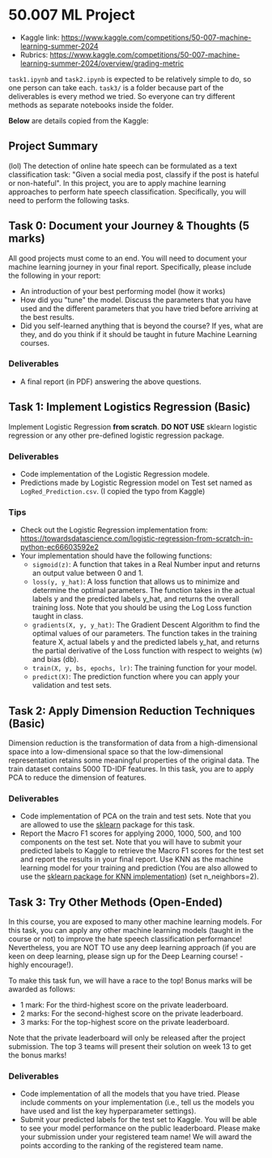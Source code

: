 # 50.007 ML Project

- Kaggle link: <https://www.kaggle.com/competitions/50-007-machine-learning-summer-2024>
- Rubrics: <https://www.kaggle.com/competitions/50-007-machine-learning-summer-2024/overview/grading-metric>

`task1.ipynb` and `task2.ipynb` is expected to be relatively simple to do, so one person can take each. `task3/` is a folder because part of the deliverables is every method we tried. So everyone can try different methods as separate notebooks inside the folder.

**Below** are details copied from the Kaggle:

## Project Summary

(lol) The detection of online hate speech can be formulated as a text classification task: "Given a social media post, classify if the post is hateful or non-hateful". In this project, you are to apply machine learning approaches to perform hate speech classification. Specifically, you will need to perform the following tasks.

## Task 0: Document your Journey & Thoughts (5 marks)

All good projects must come to an end. You will need to document your machine learning journey in your final report. Specifically, please include the following in your report:

- An introduction of your best performing model (how it works)
- How did you "tune" the model. Discuss the parameters that you have used and the different parameters that you have tried before arriving at the best results.
- Did you self-learned anything that is beyond the course? If yes, what are they, and do you think if it should be taught in future Machine Learning courses.

### Deliverables

- A final report (in PDF) answering the above questions.

## Task 1: Implement Logistics Regression (Basic)

Implement Logistic Regression **from scratch**. **DO NOT USE** sklearn logistic regression or any other pre-defined logistic regression package.

### Deliverables

- Code implementation of the Logistic Regression modele.
- Predictions made by Logistic Regression model on Test set named as `LogRed_Prediction.csv`. (I copied the typo from Kaggle)

### Tips

- Check out the Logistic Regression implementation from: <https://towardsdatascience.com/logistic-regression-from-scratch-in-python-ec66603592e2>
- Your implementation should have the following functions:
  - `sigmoid(z)`: A function that takes in a Real Number input and returns an output value between 0 and 1.
  - `loss(y, y_hat)`: A loss function that allows us to minimize and determine the optimal parameters. The function takes in the actual labels y and the predicted labels y_hat, and returns the overall training loss. Note that you should be using the Log Loss function taught in class.
  - `gradients(X, y, y_hat)`: The Gradient Descent Algorithm to find the optimal values of our parameters. The function takes in the training feature X, actual labels y and the predicted labels y_hat, and returns the partial derivative of the Loss function with respect to weights (w) and bias (db).
  - `train(X, y, bs, epochs, lr)`: The training function for your model.
  - `predict(X)`: The prediction function where you can apply your validation and test sets.

## Task 2: Apply Dimension Reduction Techniques (Basic)

Dimension reduction is the transformation of data from a high-dimensional space into a low-dimensional space so that the low-dimensional representation retains some meaningful properties of the original data. The train dataset contains 5000 TD-IDF features. In this task, you are to apply PCA to reduce the dimension of features.

### Deliverables

- Code implementation of PCA on the train and test sets. Note that you are allowed to use the [sklearn](https://scikit-learn.org/stable/modules/generated/sklearn.decomposition.PCA.html) package for this task.
- Report the Macro F1 scores for applying 2000, 1000, 500, and 100 components on the test set. Note that you will have to submit your predicted labels to Kaggle to retrieve the Macro F1 scores for the test set and report the results in your final report. Use KNN as the machine learning model for your training and prediction (You are also allowed to use the [sklearn package for KNN implementation](https://scikit-learn.org/stable/modules/generated/sklearn.neighbors.KNeighborsClassifier.html)) (set n_neighbors=2).

## Task 3: Try Other Methods (Open-Ended)

In this course, you are exposed to many other machine learning models. For this task, you can apply any other machine learning models (taught in the course or not) to improve the hate speech classification performance! Nevertheless, you are NOT TO use any deep learning approach (if you are keen on deep learning, please sign up for the Deep Learning course! - highly encourage!).

To make this task fun, we will have a race to the top! Bonus marks will be awarded as follows:

- 1 mark: For the third-highest score on the private leaderboard.
- 2 marks: For the second-highest score on the private leaderboard.
- 3 marks: For the top-highest score on the private leaderboard.

Note that the private leaderboard will only be released after the project submission. The top 3 teams will present their solution on week 13 to get the bonus marks!

### Deliverables

- Code implementation of all the models that you have tried. Please include comments on your implementation (i.e., tell us the models you have used and list the key hyperparameter settings).
- Submit your predicted labels for the test set to Kaggle. You will be able to see your model performance on the public leaderboard. Please make your submission under your registered team name! We will award the points according to the ranking of the registered team name.
